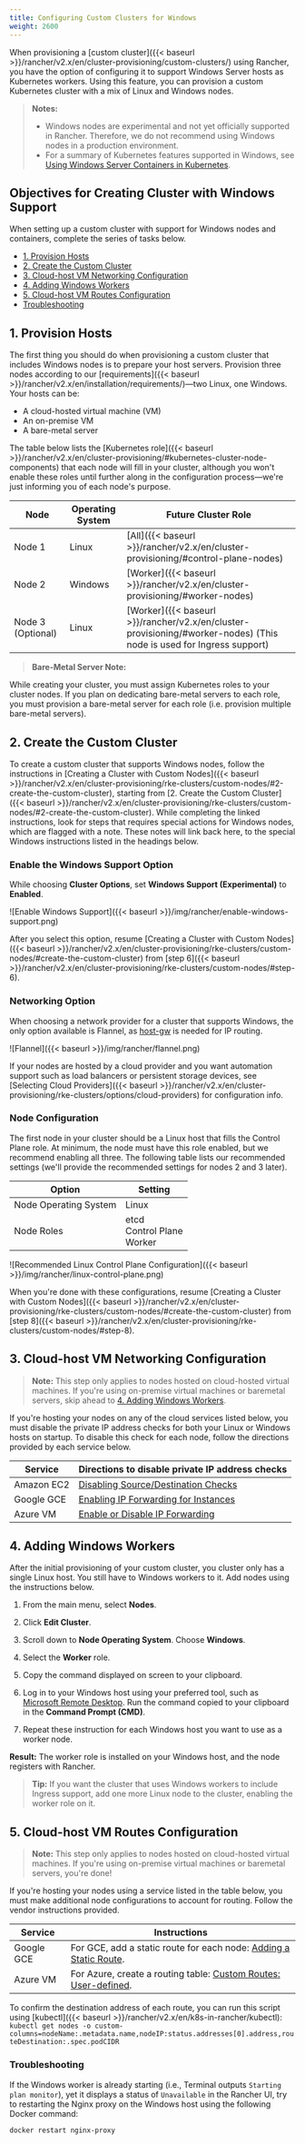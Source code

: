 ```yaml
---
title: Configuring Custom Clusters for Windows 
weight: 2600
---
```

When provisioning a [custom cluster]({{< baseurl >}}/rancher/v2.x/en/cluster-provisioning/custom-clusters/) using Rancher, you have the option of configuring it to support Windows Server hosts as Kubernetes workers. Using this feature, you can provision a custom Kubernetes cluster with a mix of Linux and Windows nodes.

>**Notes:**
>
>- Windows nodes are experimental and not yet officially supported in Rancher. Therefore, we do not recommend using Windows nodes in a production environment.
>- For a summary of Kubernetes features supported in Windows, see [Using Windows Server Containers in Kubernetes](https://kubernetes.io/docs/getting-started-guides/windows/#supported-features).


## Objectives for Creating Cluster with Windows Support

When setting up a custom cluster with support for Windows nodes and containers, complete the series of tasks below.

<!-- TOC -->

- [1. Provision Hosts](#1-provision-hosts)
- [2. Create the Custom Cluster](#2-create-the-custom-cluster)
- [3. Cloud-host VM Networking Configuration](#3-cloud-host-vm-networking-configuration)
- [4. Adding Windows Workers](#4-adding-windows-workers)
- [5. Cloud-host VM Routes Configuration](#5-cloud-host-vm-routes-configuration)
- [Troubleshooting](#troubleshooting)

<!-- /TOC -->

## 1. Provision Hosts

The first thing you should do when provisioning a custom cluster that includes Windows nodes is to prepare your host servers. Provision three nodes according to our [requirements]({{< baseurl >}}/rancher/v2.x/en/installation/requirements/)—two Linux, one Windows. Your hosts can be:

- A cloud-hosted virtual machine (VM)
- An on-premise VM
- A bare-metal server 

The table below lists the [Kubernetes role]({{< baseurl >}}/rancher/v2.x/en/cluster-provisioning/#kubernetes-cluster-node-components) that each node will fill in your cluster, although you won't enable these roles until further along in the configuration process—we're just informing you of each node's purpose.

Node    | Operating System | Future Cluster Role
--------|------------------|------
Node 1  | Linux            | [All]({{< baseurl >}}/rancher/v2.x/en/cluster-provisioning/#control-plane-nodes)
Node 2  | Windows          | [Worker]({{< baseurl >}}/rancher/v2.x/en/cluster-provisioning/#worker-nodes)
Node 3 (Optional) | Linux  | [Worker]({{< baseurl >}}/rancher/v2.x/en/cluster-provisioning/#worker-nodes) (This node is used for Ingress support) 


>**Bare-Metal Server Note:**
>
While creating your cluster, you must assign Kubernetes roles to your cluster nodes. If you plan on dedicating bare-metal servers to each role, you must provision a bare-metal server for each role (i.e. provision multiple bare-metal servers).

## 2. Create the Custom Cluster

To create a custom cluster that supports Windows nodes, follow the instructions in [Creating a Cluster with Custom Nodes]({{< baseurl >}}/rancher/v2.x/en/cluster-provisioning/rke-clusters/custom-nodes/#2-create-the-custom-cluster), starting from [2. Create the Custom Cluster]({{< baseurl >}}/rancher/v2.x/en/cluster-provisioning/rke-clusters/custom-nodes/#2-create-the-custom-cluster). While completing the linked instructions, look for steps that requires special actions for Windows nodes, which are flagged with a note. These notes will link back here, to the special Windows instructions listed in the headings below. 


### Enable the Windows Support Option

While choosing **Cluster Options**, set **Windows Support (Experimental)** to **Enabled**.

![Enable Windows Support]({{< baseurl >}}/img/rancher/enable-windows-support.png)

After you select this option, resume [Creating a Cluster with Custom Nodes]({{< baseurl >}}/rancher/v2.x/en/cluster-provisioning/rke-clusters/custom-nodes/#create-the-custom-cluster) from [step 6]({{< baseurl >}}/rancher/v2.x/en/cluster-provisioning/rke-clusters/custom-nodes/#step-6).

### Networking Option

When choosing a network provider for a cluster that supports Windows, the only option available is Flannel, as [host-gw](https://github.com/coreos/flannel/blob/master/Documentation/backends.md#host-gw) is needed for IP routing.

![Flannel]({{< baseurl >}}/img/rancher/flannel.png)

If your nodes are hosted by a cloud provider and you want automation support such as load balancers or persistent storage devices, see [Selecting Cloud Providers]({{< baseurl >}}/rancher/v2.x/en/cluster-provisioning/rke-clusters/options/cloud-providers) for configuration info.

### Node Configuration

The first node in your cluster should be a Linux host that fills the Control Plane role. At minimum, the node must have this role enabled, but we recommend enabling all three. The following table lists our recommended settings (we'll provide the recommended settings for nodes 2 and 3 later).

Option | Setting
-------|--------
Node Operating System | Linux
Node Roles | etcd <br/> Control Plane <br/> Worker

![Recommended Linux Control Plane Configuration]({{< baseurl >}}/img/rancher/linux-control-plane.png)

When you're done with these configurations, resume [Creating a Cluster with Custom Nodes]({{< baseurl >}}/rancher/v2.x/en/cluster-provisioning/rke-clusters/custom-nodes/#create-the-custom-cluster) from [step 8]({{< baseurl >}}/rancher/v2.x/en/cluster-provisioning/rke-clusters/custom-nodes/#step-8).


## 3. Cloud-host VM Networking Configuration

>**Note:** This step only applies to nodes hosted on cloud-hosted virtual machines. If you're using on-premise virtual machines or baremetal servers, skip ahead to [4. Adding Windows Workers](#4-adding-windows-workers).

If you're hosting your nodes on any of the cloud services listed below, you must disable the private IP address checks for both your Linux or Windows hosts on startup. To disable this check for each node, follow the directions provided by each service below.

Service | Directions to disable private IP address checks
--------|------------------------------------------------
Amazon EC2 | [Disabling Source/Destination Checks](https://docs.aws.amazon.com/vpc/latest/userguide/VPC_NAT_Instance.html#EIP_Disable_SrcDestCheck)
Google GCE | [Enabling IP Forwarding for Instances](https://cloud.google.com/vpc/docs/using-routes#canipforward)
Azure VM | [Enable or Disable IP Forwarding](https://docs.microsoft.com/en-us/azure/virtual-network/virtual-network-network-interface#enable-or-disable-ip-forwarding)

## 4. Adding Windows Workers

After the initial provisioning of your custom cluster, you cluster only has a single Linux host. You still have to Windows workers to it. Add nodes using the instructions below.

1. From the main menu, select **Nodes**. 

1. Click **Edit Cluster**.

1. Scroll down to **Node Operating System**. Choose **Windows**.

1. Select the **Worker** role.

1. Copy the command displayed on screen to your clipboard.

1. Log in to your Windows host using your preferred tool, such as [Microsoft Remote Desktop](https://docs.microsoft.com/en-us/windows-server/remote/remote-desktop-services/clients/remote-desktop-clients). Run the command copied to your clipboard in the **Command Prompt (CMD)**.

1. Repeat these instruction for each Windows host you want to use as a worker node.

**Result:** The worker role is installed on your Windows host, and the node registers with Rancher.

>**Tip:** If you want the cluster that uses Windows workers to include Ingress support, add one more Linux node to the cluster, enabling the worker role on it.


## 5. Cloud-host VM Routes Configuration

>**Note:** This step only applies to nodes hosted on cloud-hosted virtual machines. If you're using on-premise virtual machines or baremetal servers, you're done!

If you're hosting your nodes using a service listed in the table below, you must make additional node configurations to account for routing. Follow the vendor instructions provided.

Service | Instructions
--------|-------------
Google GCE | For GCE, add a static route for each node: [Adding a Static Route](https://cloud.google.com/vpc/docs/using-routes#addingroute).
Azure VM | For Azure, create a routing table: [Custom Routes: User-defined](https://docs.microsoft.com/en-us/azure/virtual-network/virtual-networks-udr-overview#user-defined).

To confirm the destination address of each route, you can run this script using [kubectl]({{< baseurl >}}/rancher/v2.x/en/k8s-in-rancher/kubectl): `kubectl get nodes -o custom-columns=nodeName:.metadata.name,nodeIP:status.addresses[0].address,routeDestination:.spec.podCIDR` 


### Troubleshooting

If the Windows worker is already starting (i.e., Terminal outputs `Starting plan monitor`), yet it displays a status of `Unavailable` in the Rancher UI, try to restarting the Nginx proxy on the Windows host using the following Docker command:

```
docker restart nginx-proxy
```
